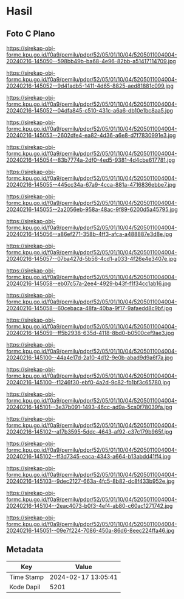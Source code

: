 # Hasil

## Foto C Plano

https://sirekap-obj-formc.kpu.go.id/f0a9/pemilu/pdpr/52/05/01/10/04/5205011004004-20240216-145050--598bb49b-ba68-4e96-82bb-a51417114709.jpg

https://sirekap-obj-formc.kpu.go.id/f0a9/pemilu/pdpr/52/05/01/10/04/5205011004004-20240216-145052--9d41adb5-1411-4d65-8825-aed81881c099.jpg

https://sirekap-obj-formc.kpu.go.id/f0a9/pemilu/pdpr/52/05/01/10/04/5205011004004-20240216-145052--04dfa845-c510-431c-a6a6-db10e1bc8aa5.jpg

https://sirekap-obj-formc.kpu.go.id/f0a9/pemilu/pdpr/52/05/01/10/04/5205011004004-20240216-145053--2602dfe4-ea82-4d36-a6e8-d7f7830991e3.jpg

https://sirekap-obj-formc.kpu.go.id/f0a9/pemilu/pdpr/52/05/01/10/04/5205011004004-20240216-145054--83b7774a-2df0-4ed5-9381-4d4cbe617781.jpg

https://sirekap-obj-formc.kpu.go.id/f0a9/pemilu/pdpr/52/05/01/10/04/5205011004004-20240216-145055--445cc34a-67a9-4cca-881a-4716836ebbe7.jpg

https://sirekap-obj-formc.kpu.go.id/f0a9/pemilu/pdpr/52/05/01/10/04/5205011004004-20240216-145055--2a2056eb-958a-48ac-9f89-6200d5a45795.jpg

https://sirekap-obj-formc.kpu.go.id/f0a9/pemilu/pdpr/52/05/01/10/04/5205011004004-20240216-145056--a86ef271-358b-4ff3-afca-a488887e3d8e.jpg

https://sirekap-obj-formc.kpu.go.id/f0a9/pemilu/pdpr/52/05/01/10/04/5205011004004-20240216-145057--07ba427d-5b56-4cd1-a033-4f26e4e3407e.jpg

https://sirekap-obj-formc.kpu.go.id/f0a9/pemilu/pdpr/52/05/01/10/04/5205011004004-20240216-145058--eb07c57a-2ee4-4929-b43f-f1f34cc1ab16.jpg

https://sirekap-obj-formc.kpu.go.id/f0a9/pemilu/pdpr/52/05/01/10/04/5205011004004-20240216-145058--60cebaca-48fa-40ba-9f17-9afaedd8c9bf.jpg

https://sirekap-obj-formc.kpu.go.id/f0a9/pemilu/pdpr/52/05/01/10/04/5205011004004-20240216-145059--ff5b2938-635d-4118-8bd0-b0500cef9ae3.jpg

https://sirekap-obj-formc.kpu.go.id/f0a9/pemilu/pdpr/52/05/01/10/04/5205011004004-20240216-145100--44a4e17d-2a10-4d12-9e0b-abad9d9a6f7a.jpg

https://sirekap-obj-formc.kpu.go.id/f0a9/pemilu/pdpr/52/05/01/10/04/5205011004004-20240216-145100--f1246f30-ebf0-4a2d-9c82-fb1bf3c65780.jpg

https://sirekap-obj-formc.kpu.go.id/f0a9/pemilu/pdpr/52/05/01/10/04/5205011004004-20240216-145101--3e37b091-1493-46cc-ad9a-5ca0f78039fa.jpg

https://sirekap-obj-formc.kpu.go.id/f0a9/pemilu/pdpr/52/05/01/10/04/5205011004004-20240216-145102--a17b3595-5ddc-4643-af92-c37c179b965f.jpg

https://sirekap-obj-formc.kpu.go.id/f0a9/pemilu/pdpr/52/05/01/10/04/5205011004004-20240216-145102--ff3d7345-eaca-4343-a664-b13abdd41ff4.jpg

https://sirekap-obj-formc.kpu.go.id/f0a9/pemilu/pdpr/52/05/01/10/04/5205011004004-20240216-145103--9dec2127-663a-4fc5-8b82-dc8f433b952e.jpg

https://sirekap-obj-formc.kpu.go.id/f0a9/pemilu/pdpr/52/05/01/10/04/5205011004004-20240216-145104--2eac4073-b0f3-4ef4-ab80-c60ac1271742.jpg

https://sirekap-obj-formc.kpu.go.id/f0a9/pemilu/pdpr/52/05/01/10/04/5205011004004-20240216-145051--09e7f224-7086-450a-86d6-8eec224ffa46.jpg


## Metadata

| Key        | Value               |
| ---------- | ------------------- |
| Time Stamp | 2024-02-17 13:05:41 |
| Kode Dapil | 5201                |



